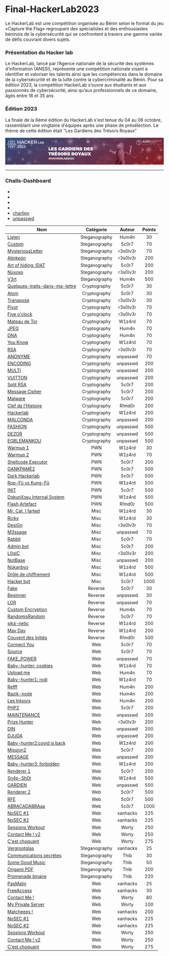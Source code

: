 # Final-HackerLab2023

Le HackerLab est une compétition organisée au Bénin selon le format du jeu «Capture the Flag» regroupant des spécialistes et des enthousiastes béninois de la cybersécurité qui se confrontent à travers une gamme variée de défis couvrant divers sujets. 

### Présentation du Hacker lab
Le HackerLab, lancé par l’Agence nationale de la sécurité des systèmes d’information (ANSSI), représente une compétition nationale visant à identifier et valoriser les talents ainsi que les compétences dans le domaine de la cybersécurité et de la lutte contre la cybercriminalité au Bénin. Pour sa édition 2023, la compétition HackerLab s’ouvre aux étudiants et aux passionnés de cybersécurité, ainsi qu’aux professionnels de ce domaine, âgés entre 18 et 35 ans

### Édition 2023
La finale de la 6ème édition du HackerLab s'est tenue du 04 au 06 octobre, rassemblant une vingtaine d'équipes après une phase de présélection. Le thème de cette édition était "Les Gardiens des Trésors Royaux"

![HackerLab](Images/asinbenin_cover.jpeg)

-------------------------------------------------------------------
### Challs-Dashboard
- 
- 
- 
- 
- [charlipy](https://twitter.com/charliagossou) 
- [unpasswd](https://twitter.com/unpasswd_arafat) 

| Nom                                                              | Catégorie     | Auteur     | Points |
|------------------------------------------------------------------|:-------------:|:----------:|:------:|
| [Listen](Final-HackerLab2023/Steganography/Steganography/Listen.md)                                    | Steganography          | Hum4n   | 30     |
| [Custom](Custom.md)                                            | Steganography          | 5c0r7   | 70     |
| [MysteriousLetter](Final-HackerLab2023/Steganography/Steganography/MysteriousLetter.md)                                    | Steganography        | r3s0lv3r   | 70     |
| [Atinkpòn](Atinkpòn.md)                                        | Steganography        | r3s0lv3r   | 200     |
| [Art of hiding: IDAT](Art-of-hiding-IDAT.md)                              | Steganography        | 5c0r7   | 200     |
| [Nùxoxo](Cryptography/Nùxoxo.md)                              | Steganography        | r3s0lv3r    | 200     |
| [V3rt](Steganography/V3rt)                                    | Steganography        | Hum4n | 500    |
| [Quelques-traits-dans-ma-lettre](Cryptography/Quelques-traits-dans-ma-lettre.md)                                        | Cryptography        | 5c0r7 | 30    |
| [Atom](Cryptography/Atom.md)                                     |Cryptography      | 5c0r7   | 30     |
| [Transpose](Cryptography/Transpose.md)                       |Cryptography      | r3s0lv3r      | 30     |
| [Pivot](Cryptography/Pivot.md)                               | Cryptography     | r3s0lv3r   | 70     |
| [Five o'clock](Cryptography/Five-o'clock.md)                       | Cryptography     |r3s0lv3r       | 70     |
| [Mateau de Tor](Cryptography/Mateau-de-Tor.md)                       | Cryptography     | W1z4rd      | 70    |
| [JPEG](Cryptography/JPEG.md)               | Cryptography     | Hum4n      | 70    |
| [DNA](Cryptography/DNA.md)               | Cryptography     |  Hum4n     | 70    |
| [You Know](Cryptography/You-Know.md)               | Cryptography     | W1z4rd      | 70    |
| [RSA](Cryptography/RSA.md)                                             |  Cryptography        | r3s0lv3r   | 70      |
| [ANONYME](Cryptography/ANONYME.md)                                       | Cryptography         | unpasswd     | 70     |
| [ENCODING](Cryptography/ENCODING.md)                 | Cryptography         | unpasswd      | 200     |
| [MULTI](OSINT/MULTI.md)                                   | Cryptography         |unpasswd      | 200    |
| [VUITTON](Cryptography/VUITTON.md)                                         | Cryptography           | unpasswd   | 200     |
| [Split RSA](Cryptography/Split-RSA.md)                                           | Cryptography           | 5c0r7     | 200    |
| [Message Cipher](Cryptography/Message-Cipher.md)                                     | Cryptography           | 5c0r7   | 200    |
| [Malware](Cryptography/Malware.md)                           | Cryptography           | 5c0r7     | 200    |
| [Clef de l'Histoire](Cryptography/Clef-de-l'Histoire.md)                          | Cryptography           | R!md0r     | 200    |
| [Hackerlab](Cryptography/Hackerlab.md)                   | Cryptography           | W1z4rd     | 200    |
| [MALCONDA](Cryptography/MALCONDA.md)                 | Cryptography       | unpasswd      | 200    |
| [FASHION](Cryptography/FASHION.md)                                         |Cryptography        | unpasswd   | 500    |
| [DEZOR](Cryptography/DEZOR.md)                    | Cryptography       | unpasswd     | 500    |
| [EGBLEMANKOU](Cryptography/EGBLEMANKOU.md)                                         |Cryptography       | unpasswd    | 500    |
| [Warmup 1](Cryptography/Warmup-1.md)                           | PWN       |  W1z4rd    | 30    |
| [Warmup 2](PWN/Warmup-2)                                  | PWN      |W1z4rd      | 70     |
| [Shellcode Executor](PWN/Shellcode-Executor.md)                                      | PWN      | 5c0r7   | 200     |
| [GANKPAMÈ2](PWN/GANKPAMÈ2.md)                       | PWN | 5c0r7   | 500     |
| [Dark Hackerlab](PWN/Dark-Hackerlab.md)  | PWN | 5c0r7       | 500     |
| [Rop-Fû vs Kung-Fû](PWN/Rop-Fu-Vs-Kung-Fu.md)                   | PWN | W1z4rd       | 500     |
| [INIT](PWN/INIT)   | PWN |  5c0r7      | 500    |
| [DɔkunXɔsu Internal System](Steganography/DɔkunXɔsu-Internal-System.md)              | PWN | W1z4rd       | 500    |
| [Flash Artefact](PWN/Flash-Artefact.md)                                         | PWN           | R!md0r   | 500     |
| [Mr. Cat, I farted](Misc/Mr.Cat,I-farted.md)                                     | Misc           | W1z4rd   | 30     |
| [Ricky](PWN/Ricky.md)                                   | Misc           | W1z4rd     | 30     |
| [DesiGn](Misc/DesiGn.md)                         | Misc           |  r3s0lv3r     | 70    |
| [M3ssage](Misc/M3ssage.md)                                     | Misc           | unpasswd   | 70    |
| [Rabbit](Web/Rabbit.md)                                           | Misc           | 5c0r7   | 70    |
| [Admin bot](Misc/Adminbot.md)                                           | Misc           | 5c0r7   | 200    |
| [L0giC](Misc/L0giC)                          | Misc           | r3s0lv3r      | 200    |
| [NotBase](Misc/NotBase.md)                              | Misc           | unpasswd      | 200    |
| [Nùkanbyɔ](Misc/Nùkanbyɔ.md)                               | Misc           | W1z4rd      | 500    |
| [Drôle de chiffrement](Misc/Drôle-de-chiffrement.md)                                         | Misc       | W1z4rd      | 500    |
| [Hacker bot](Misc/Hacker-bot.md)                           | Misc       | 5c0r7      | 1000    |
| [Fake](Reverse/Fake.md)                                  | Reverse     | 5c0r7     | 30     |
| [Beginner](Reverse/Beginner.md)                                      | Reverse      | unpasswd   | 30     |
| [LOR](Reverse/LOR.md)                       | Reverse | unpasswd   | 70     |
| [Custom Encryption](Reverse/Custom-Encryption.md)  | Reverse | Hum4n       | 70     |
| [RandomisRandom](Reverse/RandomisRandom.md)                   |Reverse  | 5c0r7       | 70     |
| [siká-netic](Reverse/siká-netic.md)   | Reverse | W1z4rd       | 200    |
| [May Day](Steganography/MayDay.md)              | Reverse | W1z4rd        | 200    |
| [Couvent des Initiés](Reverse/Couvent-des-Initiés.md)                                         | Reverse           | R!md0r   | 500     |
| [Connect You](Web/ConnectYou.md)                                     | Web           | 5c0r7    | 70     |
| [Source](Web/Source.md)                                   | Web           | 5c0r7      | 70     |
| [FAKE_POWER](Web/FAKE_POWER.md)                         | Web           | unpasswd      | 70    |
| [Baby-hunter: cookies](Web/Baby-hunter-cookies.md)                                     | Web           | W1z4rd   | 70    |
| [Upload me](Web/Upload-me.md)                                           | Web           | Hum4n   | 70    |
| [Baby-hunter1: rodi](Web/Baby-hunter1-rodi.md)                                           | Web           | W1z4rd    | 70    |
| [Refff](Web/Refff.md)                          | Web           |  Hum4n     | 200    |
| [Bazik-node](Web/Bazik-node.md)                              | Web           |   Hum4n    | 200    |
| [Les trésors](Web/Les-trésors.md)                               | Web           |  Hum4n     | 200    |
| [PHP2](Web/PHP2.md)                               | Web           |  5c0r7      | 200    |
| [MAINTENANCE](Web/MAINTENANCE.md)                                         | Web       | unpasswd     | 200    |
| [Prize Hunter](Reverse/Prize-Hunter.md)                           | Web       |r3s0lv3r      | 200    |
| [DIN](Web/DIN.md)                                  | Web      | unpasswd      | 200     |
| [DJUDA](Web/DJUDA.md)                                      | Web      | unpasswd   | 200     |
| [Baby-hunter2:covid is back](Web/Baby-hunter2-covid-is-back.md)                       | Web | W1z4rd   | 200     |
| [Mission2](Web/Mission2.md)  | Web | 5c0r7        | 200     |
| [MESSAGE](Web/MESSAGE.md)                   | Web | unpasswd       | 200     |
| [Baby-hunter3: forbidden](Web/Baby-hunter3-forbidden.md)   | Web | W1z4rd       | 200    |
| [Renderer 1](Web/Renderer-1.md)              | Web | 5c0r7       | 200    |
| [Sn4p-Sh0t](Web/Sn4p-Sh0t.md)                                         | Web           | W1z4rd   | 500     |
| [GARDIEN](Web/GARDIEN.md)                                     | Web           | unpasswd   | 500     |
| [Renderer 2](Web/Renderer-2.md)                                   | Web           | 5c0r7       | 500     |
| [RFE](Web/RFE.md)                         | Web           |  5c0r7      | 500    |
| [ABRACADABRAaa](Web/ABRACADABRAaa.md)                                     | Web           | 5c0r7   | 1000    |
| [NoSEC #1](Web/NoSEC1)                                           | Web           | xanhacks   | 225    |
| [NoSEC #2](Web/NoSEC2)                                           | Web           | xanhacks   | 225    |
| [Sessions Workout](Web/SessionsWorkout)                          | Web           | Worty      | 250    |
| [Contact Me ! v2](Web/ContactMe!v2)                              | Web           | Worty      | 250    |
| [C'est choquant](Web/CestChoquant)                               | Web           | Worty      | 275    |
| [Vergrootglas](Steganography/Vergrootglas)                       | Steganography | xanhacks   | 25     |
| [Communications secrètes](Steganography/CommunicationsSecretes)  | Steganography | Thib       | 30     |
| [Some Good Music](Steganography/SomeGoodMusic)                   | Steganography | Thib       | 50     |
| [Origami PDF](Steganography/OrigamiDeFormatDeDocumentPortable)   | Steganography | Thib       | 200    |
| [Promenade binaire](Steganography/PromenadeBinaire)              | Steganography | Thib       | 220    |
| [PasMalin](Web/PasMalin)                                         | Web           | xanhacks   | 25     |
| [FreeAccess](Web/FreeAccess)                                     | Web           | xanhacks   | 30     |
| [Contact Me !](Web/ContactMe!)                                   | Web           | Worty      | 80     |
| [My Private Server](Web/MyPrivateServer)                         | Web           | Worty      | 100    |
| [Matcheees !](Web/Matcheees)                                     | Web           | xanhacks   | 200    |
| [NoSEC #1](Web/NoSEC1)                                           | Web           | xanhacks   | 225    |
| [NoSEC #2](Web/NoSEC2)                                           | Web           | xanhacks   | 225    |
| [Sessions Workout](Web/SessionsWorkout)                          | Web           | Worty      | 250    |
| [Contact Me ! v2](Web/ContactMe!v2)                              | Web           | Worty      | 250    |
| [C'est choquant](Web/CestChoquant)                               | Web           | Worty      | 275    |